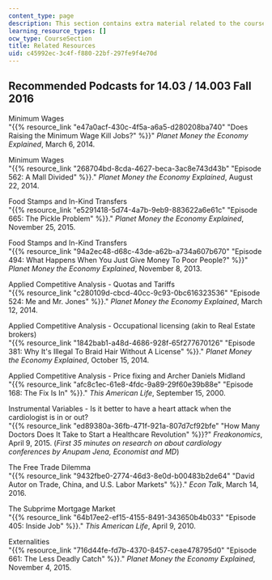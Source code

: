 ```yaml
---
content_type: page
description: This section contains extra material related to the course.
learning_resource_types: []
ocw_type: CourseSection
title: Related Resources
uid: c45992ec-3c4f-f880-22bf-297fe9f4e70d
---
```


Recommended Podcasts for 14.03 / 14.003 Fall 2016
-------------------------------------------------

Minimum Wages  
"{{% resource_link "e47a0acf-430c-4f5a-a6a5-d280208ba740" "Does Raising the Minimum Wage Kill Jobs?" %}}" _Planet Money the Economy Explained_, March 6, 2014.

Minimum Wages  
"{{% resource_link "268704bd-8cda-4627-beca-3ac8e743d43b" "Episode 562: A Mall Divided" %}}." _Planet Money the Economy Explained_, August 22, 2014.

Food Stamps and In-Kind Transfers  
"{{% resource_link "e5291418-5d74-4a7b-9eb9-883622a6e61c" "Episode 665: The Pickle Problem" %}}." _Planet Money the Economy Explained_, November 25, 2015.

Food Stamps and In-Kind Transfers  
"{{% resource_link "94a2ec48-d68c-43de-a62b-a734a607b670" "Episode 494: What Happens When You Just Give Money To Poor People?" %}}" _Planet Money the Economy Explained_, November 8, 2013.

Applied Competitive Analysis - Quotas and Tariffs  
"{{% resource_link "c280109d-cbcd-40cc-9c93-0bc616323536" "Episode 524: Me and Mr. Jones" %}}." _Planet Money the Economy Explained_, March 12, 2014.

Applied Competitive Analysis - Occupational licensing (akin to Real Estate brokers)  
"{{% resource_link "1842bab1-a48d-4686-928f-65f277670126" "Episode 381: Why It's Illegal To Braid Hair Without A License" %}}." _Planet Money the Economy Explained_, October 15, 2014.

Applied Competitive Analysis - Price fixing and Archer Daniels Midland  
"{{% resource_link "afc8c1ec-61e8-4fdc-9a89-29f60e39b88e" "Episode 168: The Fix Is In" %}}." _This American Life_, September 15, 2000.

Instrumental Variables - Is it better to have a heart attack when the cardiologist is in or out?  
"{{% resource_link "ed89380a-36fb-471f-921a-807d7cf92bfe" "How Many Doctors Does It Take to Start a Healthcare Revolution" %}}?" _Freakonomics_, April 9, 2015. (_First 35 minutes on research on about cardiology conferences by Anupam Jena, Economist and MD_)

The Free Trade Dilemma  
"{{% resource_link "9432fbe0-2774-46d3-8e0d-b00483b2de64" "David Autor on Trade, China, and U.S. Labor Markets" %}}." _Econ Talk_, March 14, 2016.

The Subprime Mortgage Market  
"{{% resource_link "64b17ee2-ef15-4155-8491-343650b4b033" "Episode 405: Inside Job" %}}." _This American Life_, April 9, 2010.

Externalities  
"{{% resource_link "716d44fe-fd7b-4370-8457-ceae478795d0" "Episode 661: The Less Deadly Catch" %}}." _Planet Money the Economy Explained_, November 4, 2015.